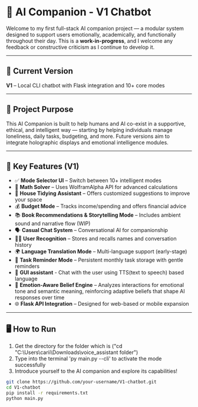# 🤖 AI Companion - V1 Chatbot

Welcome to my first full-stack AI companion project — a modular system designed to support users emotionally, academically, and functionally throughout their day. This is a **work-in-progress**, and I welcome any feedback or constructive criticism as I continue to develop it.

---

## 🚀 Current Version
**V1** – Local CLI chatbot with Flask integration and 10+ core modes

---

## 🧠 Project Purpose
This AI Companion is built to help humans and AI co-exist in a supportive, ethical, and intelligent way — starting by helping individuals manage loneliness, daily tasks, budgeting, and more. Future versions aim to integrate holographic displays and emotional intelligence modules.

---

## 🎯 Key Features (V1)

- ✅ **Mode Selector UI** – Switch between 10+ intelligent modes
- 🧮 **Math Solver** – Uses WolframAlpha API for advanced calculations
- 🧹 **House Tidying Assistant** – Offers customized suggestions to improve your space
- 💰 **Budget Mode** – Tracks income/spending and offers financial advice
- 📚 **Book Recommendations & Storytelling Mode** – Includes ambient sound and narrative flow (WIP)
- 🗣️ **Casual Chat System** – Conversational AI for companionship
- 🧑‍💻 **User Recognition** – Stores and recalls names and conversation history
- 🌍 **Language Translation Mode** – Multi-language support (early-stage)
- 🧾 **Task Reminder Mode** – Persistent monthly task storage with gentle reminders
- 👾 **GUI assistant** - Chat with the user using TTS(text to speech) based language
- 💛 **Emotion-Aware Belief Engine** – Analyzes interactions for emotional tone and semantic meaning, reinforcing adaptive beliefs that shape AI responses over time
- 🌐 **Flask API Integration** – Designed for web-based or mobile expansion

---

## 🖥️ How to Run

1. Get the directory for the folder which is ("cd "C:\Users\carii\Downloads\voice_assistant folder")
2. Type into the terminal 'py main.py --cli' to activate the mode successfully
3. Introduce yourself to the AI companion and explore its capabilities!

```bash
git clone https://github.com/your-username/V1-chatbot.git
cd V1-chatbot
pip install -r requirements.txt
python main.py
